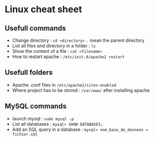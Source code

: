 # Linux cheat sheet

## Usefull commands
- Change directory : `cd <directory>` .. mean the parent directory
- List all files and directory in a folder : `ls`
- Show the content of a file : `cat <filename>`
- How to restart apache : `/etc/init.d/apache2 restart`


## Usefull folders
- Apache .conf files in `/etc/apache2/sites-enabled`
- Where project has to be stored : `/var/www/` after installing apache

## MySQL commands
- launch mysql : `sudo mysql -p`
- List all databases : `mysql> SHOW DATABASES;`
- Add an SQL query in a database : `mysql> nom_base_de_donnees < fichier.sql`
